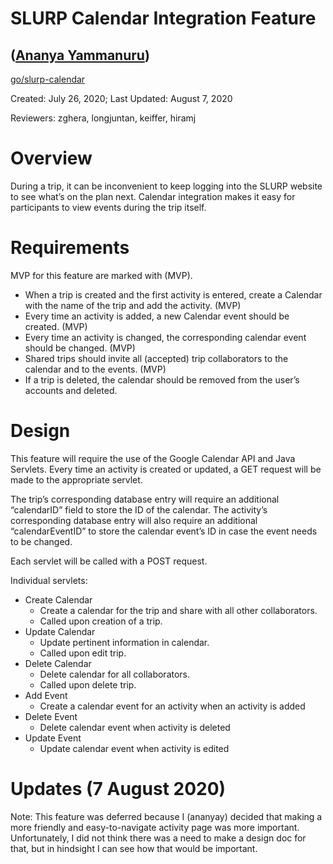# SLURP Calendar Integration Feature


## ([Ananya Yammanuru](mailto:ananyay@google.com))

[go/slurp-calendar](go/slurp-calendar)

Created: July 26, 2020; Last Updated: August 7, 2020

Reviewers: zghera, longjuntan, keiffer, hiramj


# Overview

During a trip, it can be inconvenient to keep logging into the SLURP website to see what’s on the plan next. Calendar integration makes it easy for participants to view events during the trip itself.


# Requirements

MVP for this feature are marked with (MVP).



*   When a trip is created and the first activity is entered, create a Calendar with the name of the trip and add the activity. (MVP)
*   Every time an activity is added, a new Calendar event should be created. (MVP)
*   Every time an activity is changed, the corresponding calendar event should be changed. (MVP)
*   Shared trips should invite all (accepted) trip collaborators to the calendar and to the events. (MVP)
*   If a trip is deleted, the calendar should be removed from the user’s accounts and deleted.


# Design

This feature will require the use of the Google Calendar API and Java Servlets. Every time an activity is created or updated, a GET request will be made to the appropriate servlet.

The trip’s corresponding database entry will require an additional “calendarID” field to store the ID of the calendar. The activity’s corresponding database entry will also require an additional “calendarEventID” to store the calendar event’s ID in case the event needs to be changed.

Each servlet will be called with a POST request.

Individual servlets:



*   Create Calendar
    *   Create a calendar for the trip and share with all other collaborators.
    *   Called upon creation of a trip.
*   Update Calendar
    *   Update pertinent information in calendar.
    *   Called upon edit trip.
*   Delete Calendar
    *   Delete calendar for all collaborators.
    *   Called upon delete trip.
*   Add Event
    *   Create a calendar event for an activity when an activity is added
*   Delete Event
    *   Delete calendar event when activity is deleted
*   Update Event
    *   Update calendar event when activity is edited


# Updates (7 August 2020)

Note: This feature was deferred because I (ananyay) decided that making a more friendly and easy-to-navigate activity page was more important. Unfortunately, I did not think there was a need to make a design doc for that, but in hindsight I can see how that would be important.
